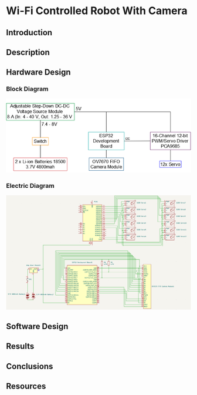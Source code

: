 # Wi-Fi Controlled Robot With Camera

## Introduction

## Description

## Hardware Design

### Block Diagram

![screenshot](Media/ShcemaBlocV2.png)

### Electric Diagram

![screenshot](Media/ShcemaElectricaV1.png)

## Software Design

## Results

## Conclusions

## Resources
